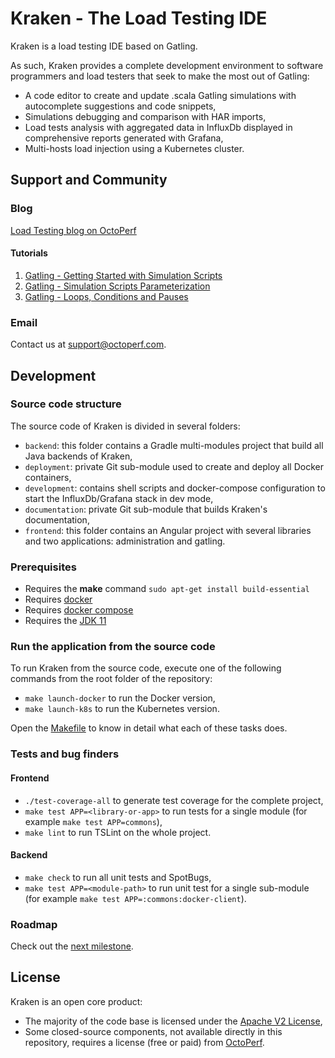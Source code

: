 # Kraken - The Load Testing IDE

Kraken is a load testing IDE based on Gatling.

As such, Kraken provides a complete development environment to software programmers and load testers that seek to make the most out of Gatling:

* A code editor to create and update .scala Gatling simulations with autocomplete suggestions and code snippets,
* Simulations debugging and comparison with HAR imports,
* Load tests analysis with aggregated data in InfluxDb displayed in comprehensive reports generated with Grafana,
* Multi-hosts load injection using a Kubernetes cluster.

## Support and Community

### Blog

[Load Testing blog on OctoPerf](https://blog.octoperf.com/)

#### Tutorials

1. [Gatling - Getting Started with Simulation Scripts](https://blog.octoperf.com/gatling-getting-started-with-simulation-scripts/)
2. [Gatling - Simulation Scripts Parameterization](https://blog.octoperf.com/gatling-simulation-scripts-parameterization/)
2. [Gatling - Loops, Conditions and Pauses](https://blog.octoperf.com/gatling-loops-conditions-and-pauses/)

### Email

Contact us at [support@octoperf.com](mailto:support@octoperf.com).

## Development

### Source code structure

The source code of Kraken is divided in several folders:

* `backend`: this folder contains a Gradle multi-modules project that build all Java backends of Kraken,
* `deployment`: private Git sub-module used to create and deploy all Docker containers,
* `development`: contains shell scripts and docker-compose configuration to start the InfluxDb/Grafana stack in dev mode,
* `documentation`: private Git sub-module that builds Kraken's documentation,
* `frontend`: this folder contains an Angular project with several libraries and two applications: administration and gatling.

### Prerequisites

* Requires the **make** command `sudo apt-get install build-essential`
* Requires [docker](https://docs.docker.com/install/linux/docker-ce/ubuntu/)
* Requires [docker compose](https://docs.docker.com/compose/install/#install-compose)
* Requires the [JDK 11 ](https://openjdk.java.net/projects/jdk/11/)

### Run the application from the source code

To run Kraken from the source code, execute one of the following commands from the root folder of the repository:

* `make launch-docker` to run the Docker version,
* `make launch-k8s` to run the Kubernetes version. 

Open the [Makefile](https://github.com/OctoPerf/kraken/blob/master/Makefile) to know in detail what each of these tasks does.
  
### Tests and bug finders

#### Frontend

* `./test-coverage-all` to generate test coverage for the complete project,
* `make test APP=<library-or-app>` to run tests for a single module (for example `make test APP=commons`),
* `make lint` to run TSLint on the whole project.

#### Backend

* `make check` to run all unit tests and SpotBugs,
* `make test APP=<module-path>` to run unit test for a single sub-module (for example `make test APP=:commons:docker-client`).

### Roadmap

Check out the [next milestone](https://github.com/OctoPerf/kraken/milestones).

## License

Kraken is an open core product:

* The majority of the code base is licensed under the [Apache V2 License](https://www.apache.org/licenses/LICENSE-2.0),
* Some closed-source components, not available directly in this repository, requires a license (free or paid) from [OctoPerf](https://octoperf.com).

